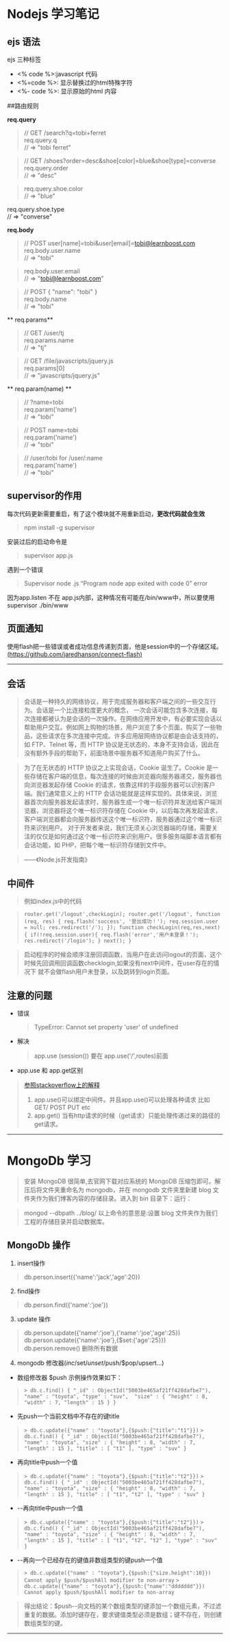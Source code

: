 # Nodejs 学习笔记

## ejs 语法

ejs 三种标签

* <% code %>:javascript 代码
* <%=code %>: 显示替换过的html特殊字符
* <%- code %>: 显示原始的html 内容

##路由规则

**req.query**

> // GET /search?q=tobi+ferret  
req.query.q  
// => "tobi ferret"  

> // GET /shoes?order=desc&shoe[color]=blue&shoe[type]=converse  
req.query.order  
// => "desc"  

> req.query.shoe.color  
// => "blue"  

req.query.shoe.type  
// => "converse" 

**req.body**

> // POST user[name]=tobi&user[email]=tobi@learnboost.com  
req.body.user.name  
// => "tobi"  

> req.body.user.email  
// => "tobi@learnboost.com"  

> // POST { "name": "tobi" }  
req.body.name  
// => "tobi"  

** req.params**

> // GET /user/tj  
req.params.name  
// => "tj"  

> // GET /file/javascripts/jquery.js  
req.params[0]  
// => "javascripts/jquery.js"

** req.param(name) **

>// ?name=tobi  
req.param('name')  
// => "tobi"  

>// POST name=tobi  
req.param('name')  
// => "tobi"  

>// /user/tobi for /user/:name   
req.param('name')  
// => "tobi" 

## supervisor的作用

每次代码更新需要重启，有了这个模块就不用重新启动，**更改代码就会生效**

> npm install -g supervisor

安装过后的启动命令是

> supervisor app.js

遇到一个错误

> Supervisor node .js “Program node app exited with code 0” error

因为app.listen 不在 app.js内部，这种情况有可能在/bin/www中，所以要使用 supervisor ./bin/www

## 页面通知

使用flash把一些错误或者成功信息传递到页面，他是session中的一个存储区域。[(https://github.com/jaredhanson/connect-flash)](https://github.com/jaredhanson/connect-flash)

***

## 会话

> 会话是一种持久的网络协议，用于完成服务器和客户端之间的一些交互行为。会话是一个比连接粒度更大的概念， 一次会话可能包含多次连接，每次连接都被认为是会话的一次操作。在网络应用开发中，有必要实现会话以帮助用户交互。例如网上购物的场景，用户浏览了多个页面，购买了一些物品，这些请求在多次连接中完成。许多应用层网络协议都是由会话支持的，如 FTP、Telnet 等，而 HTTP 协议是无状态的，本身不支持会话，因此在没有额外手段的帮助下，前面场景中服务器不知道用户购买了什么。

> 为了在无状态的 HTTP 协议之上实现会话，Cookie 诞生了。Cookie 是一些存储在客户端的信息，每次连接的时候由浏览器向服务器递交，服务器也向浏览器发起存储 Cookie 的请求，依靠这样的手段服务器可以识别客户端。我们通常意义上的 HTTP 会话功能就是这样实现的。具体来说，浏览器首次向服务器发起请求时，服务器生成一个唯一标识符并发送给客户端浏览器，浏览器将这个唯一标识符存储在 Cookie 中，以后每次再发起请求，客户端浏览器都会向服务器传送这个唯一标识符，服务器通过这个唯一标识符来识别用户。 对于开发者来说，我们无须关心浏览器端的存储，需要关注的仅仅是如何通过这个唯一标识符来识别用户。很多服务端脚本语言都有会话功能，如 PHP，把每个唯一标识符存储到文件中。

>——《Node.js开发指南》

## 中间件

> 例如index.js中的代码

>   `router.get('/logout',checkLogin);
   router.get('/logout', function (req, res) {
      req.flash('success', '登出成功！');
      req.session.user = null;
      res.redirect('/');
   });
   function checkLogin(req,res,next){
     if(!req.session.user){
       req.flash('error','用户未登录！');
       res.redirect('/login');
     }
     next();
   }`
   
> 启动程序的时候会顺序注册回调函数，当用户在此访问logout的页面，这个时候先回调用回调函数checklogin,如果没有next中间件，在user存在的情况下
就不会做flash用户未登录，以及跳转到login页面。 
 
## 注意的问题

* 错误
  > TypeError: Cannot set property 'user' of undefined
* 解决
  > app.use (session()) 要在 app.use('/',routes)前面
* app.use 和 app.get区别
> [参照stackoverflow上的解释](http://stackoverflow.com/questions/15601703/difference-between-app-use-and-app-get-in-express-js)
> 1. app.use()可以绑定中间件。并且app.use()可以处理各种请求
> 比如 GET/ POST PUT etc
> 2. app.get() 当有http请求的时候（get请求）只能处理传递过来的路径的get请求。

***

# MongoDb 学习

> 安装 MongoDB 很简单,去官网下载对应系统的 MongoDB 压缩包即可。解压后将文件夹重命名为 mongodb，并在 mongodb 文件夹里新建 blog 文件夹作为我们博客内容的存储目录。进入到 bin 目录下：运行：

> mongod --dbpath ../blog/
以上命令的意思是:设置 blog 文件夹作为我们工程的存储目录并启动数据库。

## MongoDb 操作

1. insert操作
> db.person.insert({'name':'jack','age':20})

2. find操作
> db.person.find({'name':'joe'})

3. update 操作
> db.person.update({'name':'joe'},{'name':'joe','age':25})
> db.person.update({'name':'joe'},{$set:{'age':25}})
> db.person.remove() 删除所有数据
4. mongodb 修改器($inc/$set/$unset/$push/$pop/upsert...)
  * 数组修改器 $push 示例操作效果如下：
> `> db.c.find()
{ "_id" : ObjectId("5003be465af21ff428dafbe7"), "name" : "toyota", "type" : "suv", 
"size" : { "height" : 8, "width" : 7, "length" : 15 } }`
 * 先push一个当前文档中不存在的键title
>`> db.c.update({"name" : "toyota"},{$push:{"title":"t1"}})`
> `> db.c.find()
{ "_id" : ObjectId("5003be465af21ff428dafbe7"), "name" : "toyota", "size" : { "height" : 8,
 "width" : 7, "length" : 15 }, "title" : [ "t1" ], "type" : "suv" }`
  * 再向title中push一个值
> `> db.c.update({"name" : "toyota"},{$push:{"title":"t2"}})`
> `> db.c.find()
{ "_id" : ObjectId("5003be465af21ff428dafbe7"), "name" : "toyota", "size" : { "height" : 8,
 "width" : 7, "length" : 15 }, "title" : [ "t1", "t2" ], "type" : "suv" }`
 
 * --再向title中push一个值
> `> db.c.update({"name" : "toyota"},{$push:{"title":"t2"}})`
> `> db.c.find()
{ "_id" : ObjectId("5003be465af21ff428dafbe7"), "name" : "toyota", "size" : { "height" : 8,
 "width" : 7, "length" : 15 }, "title" : [ "t1", "t2", "t2" ], "type" : "suv" }`
 
 * --再向一个已经存在的键值非数组类型的键push一个值
> `> db.c.update({"name" : "toyota"},{$push:{"size.height":10}})
Cannot apply $push/$pushAll modifier to non-array`
> `> db.c.update({"name" : "toyota"},{$push:{"name":"ddddddd"}})
Cannot apply $push/$pushAll modifier to non-array`
 
 > 得出结论：$push--向文档的某个数组类型的键添加一个数组元素，不过滤重复的数据。添加时键存在，要求键值类型必须是数组；键不存在，则创建数组类型的键。
***





